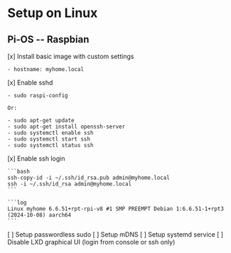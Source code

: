 # Setup on Linux

## Pi-OS -- Raspbian

[x] Install basic image with custom settings

    - hostname: myhome.local


[x] Enable sshd

    - sudo raspi-config

    Or:

    - sudo apt-get update
    - sudo apt-get install openssh-server
    - sudo systemctl enable ssh
    - sudo systemctl start ssh
    - sudo systemctl status ssh

[x] Enable ssh login

    ```bash
    ssh-copy-id -i ~/.ssh/id_rsa.pub admin@myhome.local
    ssh -i ~/.ssh/id_rsa admin@myhome.local
    ```

    ```log
    Linux myhome 6.6.51+rpt-rpi-v8 #1 SMP PREEMPT Debian 1:6.6.51-1+rpt3 (2024-10-08) aarch64
    ```

[ ] Setup passwordless sudo
[ ] Setup mDNS
[ ] Setup systemd service
[ ] Disable LXD graphical UI (login from console or ssh only)